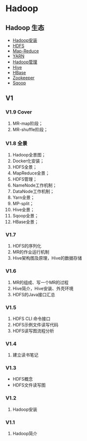 # Hadoop

## Hadoop 生态

* [Hadoop安装](hadoop-an-zhuang/)
* [HDFS](hdfs/)
* [Map-Reduce](map-reduce/)
* [YARN](/basic/hadoop/yarn.md)
* [Hadoop管理](hadoop-guan-li/)
* [Hive](/basic/hadoop/hive.md)
* [HBase](/basic/hadoop/hbase.md)
* [Zookeeper](/basic/hadoop/zk/README.md)
* [Sqoop](/basic/hadoop/sqoop.md)

## V1

### V1.9 Cover
1. MR-map阶段；
2. MR-shuffle阶段；


### V1.8 全景

1. Hadoop全景图； 
2. Docker化安装；
3. HDFS全景；
4. MapReduce全景；
5. HDFS管理；
6. NameNode工作机制；
7. DataNode工作机制；
8. Yarn全景；
9. MP-split；
10. Hive全景；
11. Sqoop全景；
12. HBase全景；

### V1.7

1. HDFS的序列化
2. MR的作业运行机制
3. Hive架构图及原理，Hive的数据存储

### V1.6

1. MR的组成、写一个MR的过程
2. Hive简介，Hive安装、外壳环境
3. HDFS的Java接口汇总

### V1.5

1. HDFS CLI 命令接口
2. HDFS示例文件读写代码
3. HDFS读写图流程分析

### V1.4

1. 建立读书笔记

### V1.3

* HDFS概念
* HDFS文件读写图

### V1.2

1. Hadoop安装

### V1.1

1. Hadoop简介

